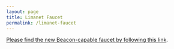 ```yaml
---
layout: page
title: Limanet Faucet
permalink: /limanet-faucet
---
```


[Please find the new Beacon-capable faucet by following this link](https://faucet.limanet.teztnets.xyz).
